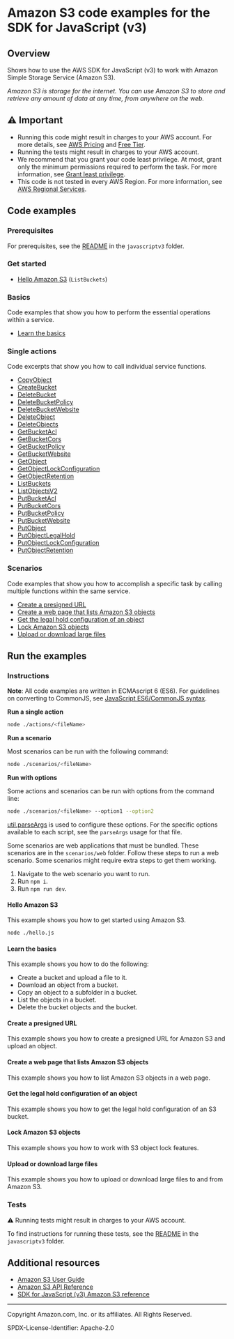 # Amazon S3 code examples for the SDK for JavaScript (v3)

## Overview

Shows how to use the AWS SDK for JavaScript (v3) to work with Amazon Simple Storage Service (Amazon S3).

<!--custom.overview.start-->
<!--custom.overview.end-->

_Amazon S3 is storage for the internet. You can use Amazon S3 to store and retrieve any amount of data at any time, from anywhere on the web._

## ⚠ Important

* Running this code might result in charges to your AWS account. For more details, see [AWS Pricing](https://aws.amazon.com/pricing/) and [Free Tier](https://aws.amazon.com/free/).
* Running the tests might result in charges to your AWS account.
* We recommend that you grant your code least privilege. At most, grant only the minimum permissions required to perform the task. For more information, see [Grant least privilege](https://docs.aws.amazon.com/IAM/latest/UserGuide/best-practices.html#grant-least-privilege).
* This code is not tested in every AWS Region. For more information, see [AWS Regional Services](https://aws.amazon.com/about-aws/global-infrastructure/regional-product-services).

<!--custom.important.start-->
<!--custom.important.end-->

## Code examples

### Prerequisites

For prerequisites, see the [README](../../README.md#Prerequisites) in the `javascriptv3` folder.


<!--custom.prerequisites.start-->
<!--custom.prerequisites.end-->

### Get started

- [Hello Amazon S3](hello.js#L6) (`ListBuckets`)


### Basics

Code examples that show you how to perform the essential operations within a service.

- [Learn the basics](scenarios/basic.js)


### Single actions

Code excerpts that show you how to call individual service functions.

- [CopyObject](actions/copy-object.js#L6)
- [CreateBucket](actions/create-bucket.js#L6)
- [DeleteBucket](actions/delete-bucket.js#L6)
- [DeleteBucketPolicy](actions/delete-bucket-policy.js#L6)
- [DeleteBucketWebsite](actions/delete-bucket-website.js#L6)
- [DeleteObject](actions/delete-object.js#L6)
- [DeleteObjects](actions/delete-objects.js#L6)
- [GetBucketAcl](actions/get-bucket-acl.js#L6)
- [GetBucketCors](actions/get-bucket-cors.js#L6)
- [GetBucketPolicy](actions/get-bucket-policy.js#L6)
- [GetBucketWebsite](actions/get-bucket-website.js#L6)
- [GetObject](actions/get-object.js#L6)
- [GetObjectLockConfiguration](actions/get-object-lock-configuration.js)
- [GetObjectRetention](actions/get-object-retention.js)
- [ListBuckets](actions/list-buckets.js#L6)
- [ListObjectsV2](actions/list-objects.js#L6)
- [PutBucketAcl](actions/put-bucket-acl.js#L6)
- [PutBucketCors](actions/put-bucket-cors.js#L6)
- [PutBucketPolicy](actions/put-bucket-policy.js#L6)
- [PutBucketWebsite](actions/put-bucket-website.js#L6)
- [PutObject](actions/put-object.js#L6)
- [PutObjectLegalHold](actions/put-object-legal-hold.js)
- [PutObjectLockConfiguration](actions/put-object-lock-configuration.js)
- [PutObjectRetention](actions/put-object-retention.js)

### Scenarios

Code examples that show you how to accomplish a specific task by calling multiple
functions within the same service.

- [Create a presigned URL](scenarios/presigned-url-upload.js)
- [Create a web page that lists Amazon S3 objects](../web/s3/list-objects/src/App.tsx)
- [Get the legal hold configuration of an object](actions/get-object-legal-hold.js)
- [Lock Amazon S3 objects](scenarios/object-locking/index.js)
- [Upload or download large files](scenarios/multipart-upload.js)


<!--custom.examples.start-->
<!--custom.examples.end-->

## Run the examples

### Instructions

**Note**: All code examples are written in ECMAscript 6 (ES6). For guidelines on converting to CommonJS, see
[JavaScript ES6/CommonJS syntax](https://docs.aws.amazon.com/sdk-for-javascript/v3/developer-guide/sdk-examples-javascript-syntax.html).

**Run a single action**

```bash
node ./actions/<fileName>
```

**Run a scenario**

Most scenarios can be run with the following command:
```bash
node ./scenarios/<fileName>
```

**Run with options**

Some actions and scenarios can be run with options from the command line:
```bash
node ./scenarios/<fileName> --option1 --option2
```
[util.parseArgs](https://nodejs.org/api/util.html#utilparseargsconfig) is used to configure
these options. For the specific options available to each script, see the `parseArgs` usage
for that file.

<!--custom.instructions.start-->

Some scenarios are web applications that must be bundled. These scenarios are in the `scenarios/web` folder.
Follow these steps to run a web scenario. Some scenarios might require extra steps to get them working.

1. Navigate to the web scenario you want to run.
1. Run `npm i`.
1. Run `npm run dev`.
<!--custom.instructions.end-->

#### Hello Amazon S3

This example shows you how to get started using Amazon S3.

```bash
node ./hello.js
```

#### Learn the basics

This example shows you how to do the following:

- Create a bucket and upload a file to it.
- Download an object from a bucket.
- Copy an object to a subfolder in a bucket.
- List the objects in a bucket.
- Delete the bucket objects and the bucket.

<!--custom.basic_prereqs.s3_Scenario_GettingStarted.start-->
<!--custom.basic_prereqs.s3_Scenario_GettingStarted.end-->


<!--custom.basics.s3_Scenario_GettingStarted.start-->
<!--custom.basics.s3_Scenario_GettingStarted.end-->


#### Create a presigned URL

This example shows you how to create a presigned URL for Amazon S3 and upload an object.


<!--custom.scenario_prereqs.s3_Scenario_PresignedUrl.start-->
<!--custom.scenario_prereqs.s3_Scenario_PresignedUrl.end-->


<!--custom.scenarios.s3_Scenario_PresignedUrl.start-->
<!--custom.scenarios.s3_Scenario_PresignedUrl.end-->

#### Create a web page that lists Amazon S3 objects

This example shows you how to list Amazon S3 objects in a web page.


<!--custom.scenario_prereqs.s3_Scenario_ListObjectsWeb.start-->
<!--custom.scenario_prereqs.s3_Scenario_ListObjectsWeb.end-->


<!--custom.scenarios.s3_Scenario_ListObjectsWeb.start-->
<!--custom.scenarios.s3_Scenario_ListObjectsWeb.end-->

#### Get the legal hold configuration of an object

This example shows you how to get the legal hold configuration of an S3 bucket.


<!--custom.scenario_prereqs.s3_GetObjectLegalHoldConfiguration.start-->
<!--custom.scenario_prereqs.s3_GetObjectLegalHoldConfiguration.end-->


<!--custom.scenarios.s3_GetObjectLegalHoldConfiguration.start-->
<!--custom.scenarios.s3_GetObjectLegalHoldConfiguration.end-->

#### Lock Amazon S3 objects

This example shows you how to work with S3 object lock features.


<!--custom.scenario_prereqs.s3_Scenario_ObjectLock.start-->
<!--custom.scenario_prereqs.s3_Scenario_ObjectLock.end-->


<!--custom.scenarios.s3_Scenario_ObjectLock.start-->
<!--custom.scenarios.s3_Scenario_ObjectLock.end-->

#### Upload or download large files

This example shows you how to upload or download large files to and from Amazon S3.


<!--custom.scenario_prereqs.s3_Scenario_UsingLargeFiles.start-->
<!--custom.scenario_prereqs.s3_Scenario_UsingLargeFiles.end-->


<!--custom.scenarios.s3_Scenario_UsingLargeFiles.start-->
<!--custom.scenarios.s3_Scenario_UsingLargeFiles.end-->

### Tests

⚠ Running tests might result in charges to your AWS account.


To find instructions for running these tests, see the [README](../../README.md#Tests)
in the `javascriptv3` folder.



<!--custom.tests.start-->
<!--custom.tests.end-->

## Additional resources

- [Amazon S3 User Guide](https://docs.aws.amazon.com/AmazonS3/latest/userguide/Welcome.html)
- [Amazon S3 API Reference](https://docs.aws.amazon.com/AmazonS3/latest/API/Welcome.html)
- [SDK for JavaScript (v3) Amazon S3 reference](https://docs.aws.amazon.com/AWSJavaScriptSDK/v3/latest/client/s3)

<!--custom.resources.start-->
<!--custom.resources.end-->

---

Copyright Amazon.com, Inc. or its affiliates. All Rights Reserved.

SPDX-License-Identifier: Apache-2.0